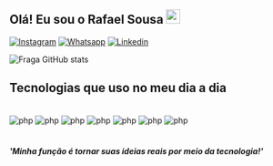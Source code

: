 ## Olá! Eu sou o Rafael Sousa <img src="https://media.giphy.com/media/hvRJCLFzcasrR4ia7z/giphy.gif" width="25px">

[![Instagram](https://img.shields.io/badge/Instagram-E4405F?style=for-the-badge&logo=instagram&logoColor=white)](https://instagram.com/r.sousa.21)
[![Whatsapp](https://img.shields.io/badge/WhatsApp-25D366?style=for-the-badge&logo=whatsapp&logoColor=white)](https://api.whatsapp.com/send?phone=5561994346828)
[![Linkedin](https://img.shields.io/badge/LinkedIn-0077B5?style=for-the-badge&logo=linkedin&logoColor=white)](https://www.linkedin.com/in/rafael-silva-sousa-3a6413216/)

![Fraga GitHub stats](https://github-readme-stats.vercel.app/api?username=RafaDevGit&show_icons=true&theme=gruvbox)

## Tecnologias que uso no meu dia a dia
<div style="display: inline_block"><br>
   <img align="center" alt="php" src="https://img.shields.io/badge/PHP-777BB4?style=for-the-badge&logo=php&logoColor=white">

   <img align="center" alt="php" src="https://img.shields.io/badge/HTML5-E34F26?style=for-the-badge&logo=html5&logoColor=white">

   <img align="center" alt="php" src="https://img.shields.io/badge/CSS3-1572B6?style=for-the-badge&logo=css3&logoColor=white">

   <img align="center" alt="php" src="https://img.shields.io/badge/JavaScript-323330?style=for-the-badge&logo=javascript&logoColor=F7DF1E">

   <img align="center" alt="php" src="https://img.shields.io/badge/MySQL-00000F?style=for-the-badge&logo=mysql&logoColor=white">

   <img align="center" alt="php" src="https://img.shields.io/badge/redis-00000F?style=for-the-badge&logo=redis&logoColor=white">

   <img align="center" alt="php" src="https://img.shields.io/badge/kubernets-00000F?style=for-the-badge&logo=kubernets&logoColor=white">
   <br>
   <br>
</div>

#### _'Minha função é tornar suas ideias reais por meio da tecnologia!'_
